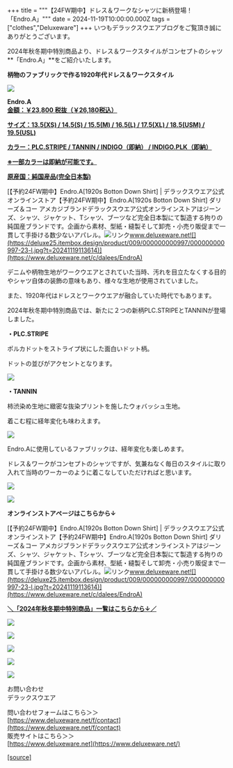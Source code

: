 +++
title = """【24FW期中】ドレス＆ワークなシャツに新柄登場！「Endro.A」"""
date = 2024-11-19T10:00:00.000Z
tags = ["clothes","Deluxeware"]
+++
いつもデラックスウエアブログをご覧頂き誠にありがとうございます。

2024年秋冬期中特別商品より、ドレス＆ワークスタイルがコンセプトのシャツ**「Endro.A」**をご紹介いたします。

**柄物のファブリックで作る1920年代ドレス＆ワークスタイル**

[![](https://stat.ameba.jp/user_images/20241119/15/deluxeware/67/41/j/o0800080015511869833.jpg)](https://stat.ameba.jp/user_images/20241119/15/deluxeware/67/41/j/o0800080015511869833.jpg)

**Endro.A  
[金額：￥23,800 税抜（￥26,180税込）](https://www.deluxeware.net/c/dalees/EndroA)**

**[サイズ：13.5(XS) / 14.5(S) / 15.5(M) / 16.5(L) / 17.5(XL) / 18.5(USM) / 19.5(USL)](https://www.deluxeware.net/c/dalees/EndroA)**

**[カラー：PLC.STRIPE / TANNIN / INDIGO（即納） / INDIGO.PLK（即納）](https://www.deluxeware.net/c/dalees/EndroA)**

**[※一部カラーは即納が可能です。](https://www.deluxeware.net/c/dalees/EndroA)**

**[原産国：純国産品(完全日本製)](https://www.deluxeware.net/c/dalees/EndroA)**

[【予約24FW期中】Endro.A\[1920s Botton Down Shirt\] | デラックスウエア公式オンラインストア【予約24FW期中】Endro.A\[1920s Botton Down Shirt\] ダリーズ＆コー アメカジブランドデラックスウエア公式オンラインストアはジーンズ、シャツ、ジャケット、Tシャツ、ブーツなど完全日本製にて製造する拘りの純国産ブランドです。企画から素材、型紙・縫製そして卸売・小売り販促まで一貫して手掛ける数少ないアパレル。![リンク](https://c.stat100.ameba.jp/ameblo/symbols/v3.20.0/svg/gray/editor_link.svg)www.deluxeware.net![](https://deluxe25.itembox.design/product/009/000000000997/000000000997-23-l.jpg?t=20241119113614)](https://www.deluxeware.net/c/dalees/EndroA)

デニムや柄物生地がワークウエアとされていた当時、汚れを目立たなくする目的やシャツ自体の装飾の意味もあり、様々な生地が使用されていました。

また、1920年代はドレスとワークウエアが融合していた時代でもあります。

2024年秋冬期中特別商品では、新たに２つの新柄PLC.STRIPEとTANNINが登場しました。

**・PLC.STRIPE**

ポルカドットをストライプ状にした面白いドット柄。

ドットの並びがアクセントとなります。

[![](https://stat.ameba.jp/user_images/20241119/16/deluxeware/05/6a/j/o0800080015511881376.jpg)](https://stat.ameba.jp/user_images/20241119/16/deluxeware/05/6a/j/o0800080015511881376.jpg)

**・TANNIN**

柿渋染め生地に緻密な抜染プリントを施したウォバッシュ生地。

着こむ程に経年変化も味わえます。

[![](https://stat.ameba.jp/user_images/20241119/16/deluxeware/60/49/j/o0800080015511881292.jpg)](https://stat.ameba.jp/user_images/20241119/16/deluxeware/60/49/j/o0800080015511881292.jpg)

Endro.Aに使用しているファブリックは、経年変化も楽しめます。

ドレス＆ワークがコンセプトのシャツですが、気兼ねなく毎日のスタイルに取り入れて当時のワーカーのように着こなしていただければと思います。

[![](https://stat.ameba.jp/user_images/20241119/16/deluxeware/34/f3/j/o0800080015511885232.jpg)](https://stat.ameba.jp/user_images/20241119/16/deluxeware/34/f3/j/o0800080015511885232.jpg)

[![](https://stat.ameba.jp/user_images/20241119/15/deluxeware/67/41/j/o0800080015511869833.jpg)](https://stat.ameba.jp/user_images/20241119/15/deluxeware/67/41/j/o0800080015511869833.jpg)

**オンラインストアページはこちらから↓**

[【予約24FW期中】Endro.A\[1920s Botton Down Shirt\] | デラックスウエア公式オンラインストア【予約24FW期中】Endro.A\[1920s Botton Down Shirt\] ダリーズ＆コー アメカジブランドデラックスウエア公式オンラインストアはジーンズ、シャツ、ジャケット、Tシャツ、ブーツなど完全日本製にて製造する拘りの純国産ブランドです。企画から素材、型紙・縫製そして卸売・小売り販促まで一貫して手掛ける数少ないアパレル。![リンク](https://c.stat100.ameba.jp/ameblo/symbols/v3.20.0/svg/gray/editor_link.svg)www.deluxeware.net![](https://deluxe25.itembox.design/product/009/000000000997/000000000997-23-l.jpg?t=20241119113614)](https://www.deluxeware.net/c/dalees/EndroA)

[**＼「2024年秋冬期中特別商品」一覧はこちらから↓／**](https://www.deluxeware.net/c/2024FWreserveall2)

[![](https://stat.ameba.jp/user_images/20241116/15/deluxeware/da/96/j/o0800080015510646428.jpg?caw=800)](https://www.deluxeware.net/c/2024FWreserveall2)

[![](https://stat.ameba.jp/user_images/20241116/16/deluxeware/4a/05/j/o1200050015510661447.jpg?caw=800)](https://www.deluxeware.net/c/deluxeware/D-26)

[![](https://stat.ameba.jp/user_images/20240315/15/deluxeware/04/7f/j/o0800026015413271803.jpg?caw=800)](https://www.instagram.com/deluxeware/?hl=ja)

[![](https://stat.ameba.jp/user_images/20220415/12/deluxeware/3b/ce/j/o0800026015103175481.jpg?caw=800)](https://www.deluxeware.net/f/headstore)

[![](https://stat.ameba.jp/user_images/20220415/12/deluxeware/d7/c6/j/o0800026015103175487.jpg?caw=800)](https://www.deluxeware.net/)

お問い合わせ  
デラックスウエア

問い合わせフォームはこちら＞＞  
[https://www.deluxeware.net/f/contact](https://www.deluxeware.net/f/contact)  
販売サイトはこちら＞＞  
[https://www.deluxeware.net](https://www.deluxeware.net/)

[[source]](https://ameblo.jp/deluxeware/entry-12875602724.html)
